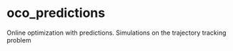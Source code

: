 # oco_predictions
Online optimization with predictions. Simulations on the trajectory tracking problem
